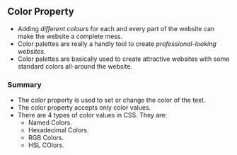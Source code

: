 ## Color Property
* Adding _different colours_ for each and every part of the website can make the website a complete mess.
* Color palettes are really a handly tool to create _professional-looking websites_.
* Color palettes are basically used to create attractive websites with some standard colors all-around the website.

### Summary
* The color property is used to set or change the color of the text.
* The color property accepts only color values.
* There are 4 types of color values in CSS. They are:
	* Named Colors.
	* Hexadecimal Colors.
	* RGB Colors.
	* HSL COlors.